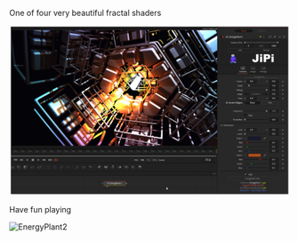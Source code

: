 <!-- +++ DO NOT REMOVE THIS COMMENT +++ DO NOT ADD OR EDIT ANY TEXT BEFORE THIS LINE +++ IT WOULD BE A REALLY BAD IDEA +++ -->

One of four very beautiful fractal shaders

[![EnergyPlant](EnergyPlant.png)](EnergyPlant.fuse)


Have fun playing


![EnergyPlant2](https://user-images.githubusercontent.com/78935215/114272288-e1e7fd00-9a15-11eb-9134-8cd8c8dcb2ad.gif)

<!-- +++ DO NOT REMOVE THIS COMMENT +++ DO NOT EDIT ANY TEXT THAT COMES AFTER THIS LINE +++ TRUST ME: JUST DON'T DO IT +++ -->
